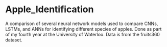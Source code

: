# Apple_Identification
A comparison of several neural network models used to compare CNNs, LSTMs, and ANNs for identifying different species of apples. Done as part of my fourth year at the University of Waterloo. Data is from the fruits360 dataset.
